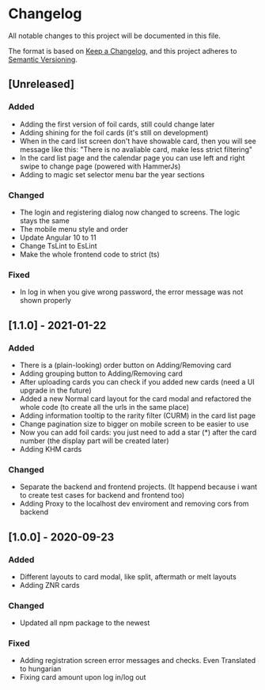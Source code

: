 # Changelog

All notable changes to this project will be documented in this file.

The format is based on [Keep a Changelog](https://keepachangelog.com/en/1.0.0/), and this project adheres to [Semantic Versioning](https://semver.org/spec/v2.0.0.html).

## [Unreleased]

### Added

- Adding the first version of foil cards, still could change later
- Adding shining for the foil cards (it's still on development)
- When in the card list screen don't have showable card, then you will see message like this: "There is no avaliable card, make less strict filtering"
- In the card list page and the calendar page you can use left and right swipe to change page (powered with HammerJs)
- Adding to magic set selector menu bar the year sections

### Changed

- The login and registering dialog now changed to screens. The logic stays the same
- The mobile menu style and order
- Update Angular 10 to 11
- Change TsLint to EsLint
- Make the whole frontend code to strict (ts)

### Fixed

- In log in when you give wrong password, the error message was not shown properly

## [1.1.0] - 2021-01-22

### Added

- There is a (plain-looking) order button on Adding/Removing card
- Adding grouping button to Adding/Removing card
- After uploading cards you can check if you added new cards (need a UI upgrade in the future)
- Added a new Normal card layout for the card modal and refactored the whole code (to create all the urls in the same place)
- Adding information tooltip to the rarity filter (CURM) in the card list page
- Change pagination size to bigger on mobile screen to be easier to use
- Now you can add foil cards: you just need to add a star (\*) after the card number (the display part will be created later)
- Adding KHM cards

### Changed

- Separate the backend and frontend projects. (It happend because i want to create test cases for backend and frontend too)
- Adding Proxy to the localhost dev enviroment and removing cors from backend

## [1.0.0] - 2020-09-23

### Added

- Different layouts to card modal, like split, aftermath or melt layouts
- Adding ZNR cards

### Changed

- Updated all npm package to the newest

### Fixed

- Adding registration screen error messages and checks. Even Translated to hungarian
- Fixing card amount upon log in/log out
